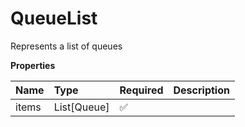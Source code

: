 # QueueList

Represents a list of queues

**Properties**

| Name  | Type        | Required | Description |
| :---- | :---------- | :------- | :---------- |
| items | List[Queue] | ✅       |             |
